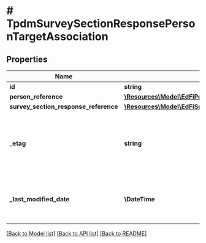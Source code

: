 # # TpdmSurveySectionResponsePersonTargetAssociation

## Properties

Name | Type | Description | Notes
------------ | ------------- | ------------- | -------------
**id** | **string** |  | [optional]
**person_reference** | [**\Resources\Model\EdFiPersonReference**](EdFiPersonReference.md) |  |
**survey_section_response_reference** | [**\Resources\Model\EdFiSurveySectionResponseReference**](EdFiSurveySectionResponseReference.md) |  |
**_etag** | **string** | A unique system-generated value that identifies the version of the resource. | [optional]
**_last_modified_date** | **\DateTime** | The date and time the resource was last modified. | [optional]

[[Back to Model list]](../../README.md#models) [[Back to API list]](../../README.md#endpoints) [[Back to README]](../../README.md)
